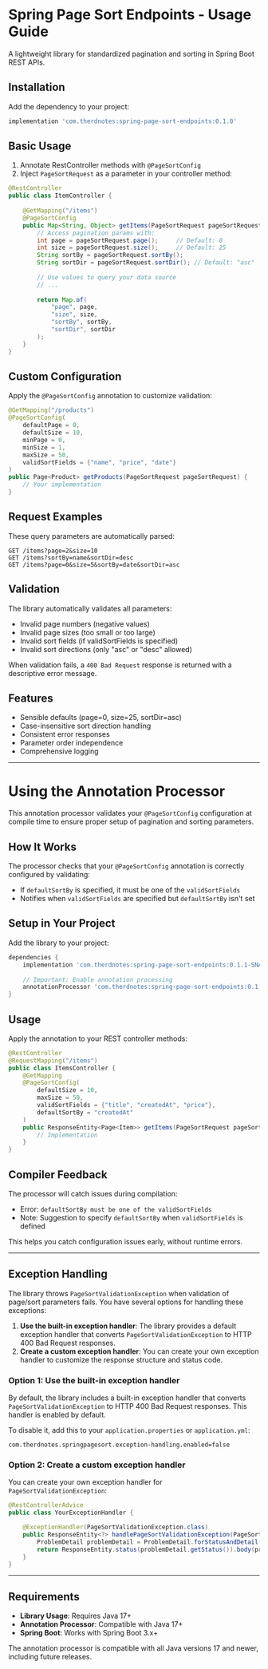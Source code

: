 # Spring Page Sort Endpoints - Usage Guide

A lightweight library for standardized pagination and sorting in Spring Boot REST APIs.

## Installation

Add the dependency to your project:

```gradle
implementation 'com.therdnotes:spring-page-sort-endpoints:0.1.0'
```

## Basic Usage

1. Annotate RestController methods with `@PageSortConfig`
2. Inject `PageSortRequest` as a parameter in your controller method:

```java
@RestController
public class ItemController {
    
    @GetMapping("/items")
    @PageSortConfig
    public Map<String, Object> getItems(PageSortRequest pageSortRequest) {
        // Access pagination params with:
        int page = pageSortRequest.page();     // Default: 0
        int size = pageSortRequest.size();     // Default: 25
        String sortBy = pageSortRequest.sortBy();
        String sortDir = pageSortRequest.sortDir(); // Default: "asc"
        
        // Use values to query your data source
        // ...
        
        return Map.of(
            "page", page,
            "size", size,
            "sortBy", sortBy,
            "sortDir", sortDir
        );
    }
}
```

## Custom Configuration

Apply the `@PageSortConfig` annotation to customize validation:

```java
@GetMapping("/products")
@PageSortConfig(
    defaultPage = 0,
    defaultSize = 10,
    minPage = 0,
    minSize = 1,
    maxSize = 50,
    validSortFields = {"name", "price", "date"}
)
public Page<Product> getProducts(PageSortRequest pageSortRequest) {
    // Your implementation
}
```

## Request Examples

These query parameters are automatically parsed:

```
GET /items?page=2&size=10
GET /items?sortBy=name&sortDir=desc
GET /items?page=0&size=5&sortBy=date&sortDir=asc
```

## Validation

The library automatically validates all parameters:
- Invalid page numbers (negative values)
- Invalid page sizes (too small or too large)
- Invalid sort fields (if validSortFields is specified)
- Invalid sort directions (only "asc" or "desc" allowed)

When validation fails, a `400 Bad Request` response is returned with a descriptive error message.

## Features

- Sensible defaults (page=0, size=25, sortDir=asc)
- Case-insensitive sort direction handling
- Consistent error responses
- Parameter order independence
- Comprehensive logging

---

# Using the Annotation Processor

This annotation processor validates your `@PageSortConfig` configuration at compile time to ensure proper setup of pagination and sorting parameters.

## How It Works

The processor checks that your `@PageSortConfig` annotation is correctly configured by validating:
- If `defaultSortBy` is specified, it must be one of the `validSortFields`
- Notifies when `validSortFields` are specified but `defaultSortBy` isn't set

## Setup in Your Project

Add the library to your project:

```gradle
dependencies {
    implementation 'com.therdnotes:spring-page-sort-endpoints:0.1.1-SNAPSHOT'
    
    // Important: Enable annotation processing
    annotationProcessor 'com.therdnotes:spring-page-sort-endpoints:0.1.1-SNAPSHOT'
}
```

## Usage

Apply the annotation to your REST controller methods:

```java
@RestController
@RequestMapping("/items")
public class ItemsController {
    @GetMapping
    @PageSortConfig(
        defaultSize = 10,
        maxSize = 50,
        validSortFields = {"title", "createdAt", "price"},
        defaultSortBy = "createdAt"
    )
    public ResponseEntity<Page<Item>> getItems(PageSortRequest pageSortRequest) {
        // Implementation
    }
}
```

## Compiler Feedback

The processor will catch issues during compilation:
- Error: `defaultSortBy must be one of the validSortFields`
- Note: Suggestion to specify `defaultSortBy` when `validSortFields` is defined

This helps you catch configuration issues early, without runtime errors.

---

## Exception Handling

The library throws `PageSortValidationException` when validation of page/sort parameters fails. You have several options for handling these exceptions:
1. **Use the built-in exception handler**: The library provides a default exception handler that converts `PageSortValidationException` to HTTP 400 Bad Request responses.
2. **Create a custom exception handler**: You can create your own exception handler to customize the response structure and status code.

### Option 1: Use the built-in exception handler

By default, the library includes a built-in exception handler that converts `PageSortValidationException` to HTTP 400 Bad Request responses. This handler is enabled by default.

To disable it, add this to your `application.properties` or `application.yml`:

```properties
com.therdnotes.springpagesort.exception-handling.enabled=false
```

### Option 2: Create a custom exception handler

You can create your own exception handler for `PageSortValidationException`:

```java
@RestControllerAdvice
public class YourExceptionHandler {

    @ExceptionHandler(PageSortValidationException.class)
    public ResponseEntity<?> handlePageSortValidationException(PageSortValidationException ex) {
        ProblemDetail problemDetail = ProblemDetail.forStatusAndDetail(HttpStatus.BAD_REQUEST, "Paging/sorting query parameters validation error: "+ex.getMessage());
        return ResponseEntity.status(problemDetail.getStatus()).body(problemDetail);
    }
}
```

---
## Requirements

- **Library Usage**: Requires Java 17+
- **Annotation Processor**: Compatible with Java 17+
- **Spring Boot**: Works with Spring Boot 3.x+

The annotation processor is compatible with all Java versions 17 and newer, including future releases.